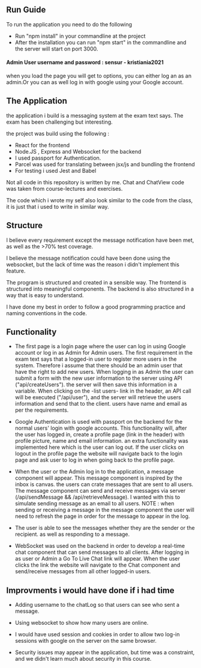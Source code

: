 ## Run Guide
To run the application you need to do the following

 * Run "npm install" in your commandline at the project
 * After the installation you can run "npm start" in the commandline and the server will start on port 3000.

#### Admin User username and password : sensur - kristiania2021 

when you load the page you will get to options, you can either log an as an admin.Or you can as well log in with google using your Google account.

## The Application

the application i build is a messaging system at the exam text says. The exam has been challenging but interesting.

the project was build using the following :

* React for the frontend
* Node.JS , Express and Websocket for the backend
* I used passport for Authentication.
* Parcel was used for translating between jsx/js and bundling the frontend
* For testing i used Jest and Babel

Not all code in this repository is written by me. Chat and ChatView code was taken from course-lectures and exercises.

The code which i wrote my self also look similar to the code from the class, it is just that i used to write in similar way.

## Structure

I believe every requirement except the message notification have been met, as well as the >70% test coverage.

I believe the message notification could have been done using the websocket, but the lack of time was the reason i didn't implement this feature.

The program is structured and created in a sensible way. The frontend is structured into meaningful components. The backend is also structured in a way that is easy to understand.

I have done my best in order to follow a good programming practice and naming conventions in the code.

## Functionality

* The first page is a login page where the user can log in using Google account or log in as Admin for Admin users. 
  The first requirement in the exam text says that a logged-in user to register more users in the system. 
  Therefore i assume that there should be an admin user that have the right to add new users.
When logging in as Admin the user can submit a form with the new user information to the server using API ("api/createUsers"). the server will then save this information 
in a variable. When clicking on the -list users- link in the header, an API call will be executed ("/api/user"), and the server will retrieve the users information and send that to the client.
users have name and email as per the requirements.
  
* Google Authentication is used with passport on the backend for the normal users' login with google accounts. This functionality will, after the user has logged in, create a profile page (link in the header) with profile picture, name and email information.
an extra functionality was implemented here which is the user can log out. If the user clicks on logout in the profile page the website will navigate back to the login page and ask user to log in when going back to the profile page.
  
* When the user or the Admin log in to the application, a message component will appear. This message component is inspired by the inbox is canvas.
the users can crate messages that are sent to all users. The message component can send and receive messages via server (/api/sendMessage && /api/retrieveMessage). I wanted with this to simulate sending message as an email to all users.
NOTE : when sending or receiving a message in the message component the user will need to refresh the page in order for the message to appear in the log.
  
* The user is able to see the messages whether they are the sender or the recipient. as well as responding to a message.

* WebSocket was used on the backend in order to develop a real-time chat component that can send messages to all clients.
After logging in as user or Admin a Go To Live Chat link will appear. When the user clicks the link the website will navigate to the Chat component and send/receive messages from all other logged-in users.
  
## Improvments i would have done if i had time

* Adding username to the chatLog so that users can see who sent a message.
* Using websocket to show how many users are online.
  
* I would have used session and cookies in order to allow two log-in sessions with google on the server on the same browser.
* Security issues may appear in the application, but time was a constraint, and we didn't learn much about security in this course.